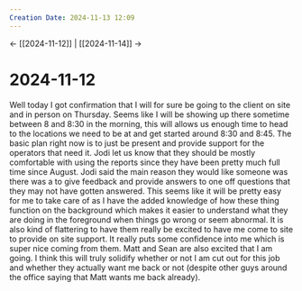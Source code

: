 ```yaml
---
Creation Date: 2024-11-13 12:09
---
```


<- [[2024-11-12]] | [[2024-11-14]]  ->

# 2024-11-12
Well today I got confirmation that I will for sure be going to the client on site and in person on Thursday. Seems like I will be showing up there sometime between 8 and 8:30 in the morning, this will allows us enough time to head to the locations we need to be at and get started around 8:30 and 8:45. The basic plan right now is to just be present and provide support for the operators that need it. Jodi let us know that they should be mostly comfortable with using the reports since they have been pretty much full time since August. Jodi said the main reason they would like someone was there was a to give feedback and provide answers to one off questions that they may not have gotten answered. This seems like it will be pretty easy for me to take care of as I have the added knowledge of how these thing function on the background which makes it easier to understand what they are doing in the foreground when things go wrong or seem abnormal. It is also kind of flattering to have them really be excited to have me come to site to provide on site support. It really puts some confidence into me which is super nice coming from them. Matt and Sean are also excited that I am going. I think this will truly solidify whether or not I am cut out for this job and whether they actually want me back or not (despite other guys around the office saying that Matt wants me back already).